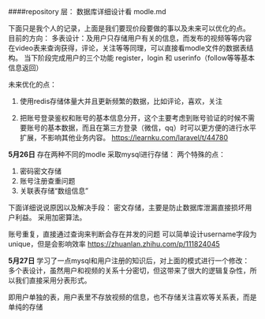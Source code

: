 ####repository 层：
数据库详细设计看 modle.md

下面只是我个人的记录，上面是我们要现价段要做的事以及未来可以优化的点。
目前的方向：
多表设计：及用户只存储用户有关的信息，而发布的视频等等内容在video表来查询获得，评论，关注等等同理，可以直接看modle文件的数据表结构。
当下阶段完成用户的三个功能 register，login 和 userinfo（follow等等基本信息返回）

未来优化的点：
1. 使用redis存储体量大并且更新频繁的数据，比如评论，喜欢，关注

2. 把账号登录鉴权和账号的基本信息分开，这个主要考虑到账号验证的时候不需要账号的基本数据，而且在第三方登录（微信，qq）时可以更方便的进行水平扩展，不影响其他业务内容。
https://learnku.com/laravel/t/44780





**5月26日**
存在两种不同的modle
采取mysql进行存储：
两个特殊的点：

1. 密码密文存储
2. 账号注册查重问题
3. 关联表存储“数组信息”

下面详细说说原因以及解决手段：
密文存储，主要是防止数据库泄漏直接损坏用户利益。
采用加密算法。

账号重复，直接通过查询来判断会存在并发的问题
可以简单设计username字段为unique，但是会影响效率
https://zhuanlan.zhihu.com/p/111824045

**5月27日**
学习了一点mysql和用户注册的知识后，对上面的模式进行一个修改：
多个表设计，虽然用户和视频的关系十分密切，但这带来了很大的逻辑复杂性，所以我们直接采用分表形式。

即用户单独的表，用户表里不存放视频的信息，也不存储关注喜欢等关系表，而是单纯的存储



